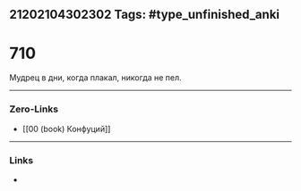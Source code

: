 21202104302302
Tags: #type_unfinished_anki 
---
# 710

Мудрец в дни, когда плакал, никогда не пел.

---
### Zero-Links
- [[00 (book) Конфуций]]
---
### Links
-
